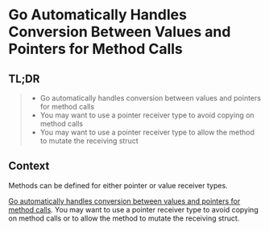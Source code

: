 # Go Automatically Handles Conversion Between Values and Pointers for Method Calls

## TL;DR

> - Go automatically handles conversion between values and pointers for method calls
> - You may want to use a pointer receiver type to avoid copying on method calls
> - You may want to use a pointer receiver type to allow the method to mutate the receiving struct

## Context

Methods can be defined for either pointer or value receiver types.

[Go automatically handles conversion between values and pointers for method calls](https://gobyexample.com/methods).
You may want to use a pointer receiver type to avoid copying on method calls or
to allow the method to mutate the receiving struct.
